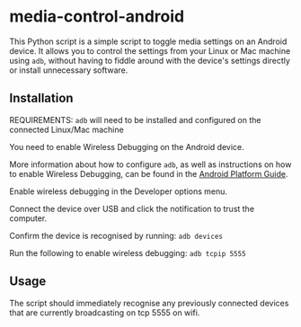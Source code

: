 
# media-control-android

This Python script is a simple script to toggle media settings on an Android device. It allows you to control the settings from your Linux or Mac machine using `adb`, without having to fiddle around with the device's settings directly or install unnecessary software.

## Installation
REQUIREMENTS:
`adb` will need to be installed and configured on the connected Linux/Mac machine

You need to enable Wireless Debugging on the Android device.

More information about how to configure `adb`, as well as instructions on how to enable Wireless Debugging, can be found in the [Android Platform Guide](https://source.android.com/setup/build/running).

Enable wireless debugging in the Developer options menu.

Connect the device over USB and click the notification to trust the computer.

Confirm the device is recognised by running:
`adb devices`

Run the following to enable wireless debugging:
`adb tcpip 5555`

## Usage
The script should immediately recognise any previously connected devices that are currently broadcasting on tcp 5555 on wifi.
